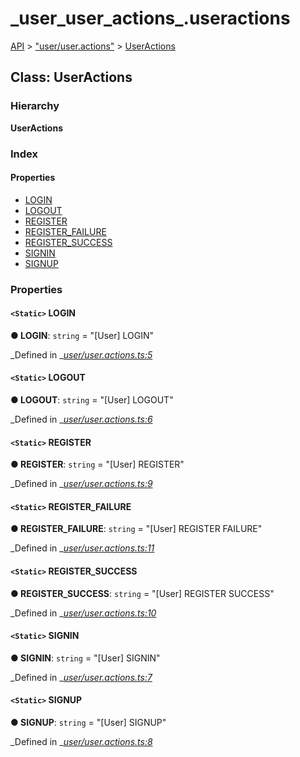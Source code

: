 # \_user\_user\_actions\_.useractions

[API](../../api-1.md) &gt; ["user/user.actions"](../modules/_user_user_actions_.md) &gt; [UserActions](_user_user_actions_.useractions.md)

## Class: UserActions

### Hierarchy

**UserActions**

### Index

#### Properties

* [LOGIN](_user_user_actions_.useractions.md#login)
* [LOGOUT](_user_user_actions_.useractions.md#logout)
* [REGISTER](_user_user_actions_.useractions.md#register)
* [REGISTER\_FAILURE](_user_user_actions_.useractions.md#register_failure)
* [REGISTER\_SUCCESS](_user_user_actions_.useractions.md#register_success)
* [SIGNIN](_user_user_actions_.useractions.md#signin)
* [SIGNUP](_user_user_actions_.useractions.md#signup)

### Properties

#### `<Static>` LOGIN

**● LOGIN**: `string` = "\[User\] LOGIN"

_Defined in _[_user/user.actions.ts:5_](https://github.com/authumn/authumn-angular/blob/93ce399/projects/authumn-angular/src/user/user.actions.ts#L5)

#### `<Static>` LOGOUT

**● LOGOUT**: `string` = "\[User\] LOGOUT"

_Defined in _[_user/user.actions.ts:6_](https://github.com/authumn/authumn-angular/blob/93ce399/projects/authumn-angular/src/user/user.actions.ts#L6)

#### `<Static>` REGISTER

**● REGISTER**: `string` = "\[User\] REGISTER"

_Defined in _[_user/user.actions.ts:9_](https://github.com/authumn/authumn-angular/blob/93ce399/projects/authumn-angular/src/user/user.actions.ts#L9)

#### `<Static>` REGISTER\_FAILURE

**● REGISTER\_FAILURE**: `string` = "\[User\] REGISTER FAILURE"

_Defined in _[_user/user.actions.ts:11_](https://github.com/authumn/authumn-angular/blob/93ce399/projects/authumn-angular/src/user/user.actions.ts#L11)

#### `<Static>` REGISTER\_SUCCESS

**● REGISTER\_SUCCESS**: `string` = "\[User\] REGISTER SUCCESS"

_Defined in _[_user/user.actions.ts:10_](https://github.com/authumn/authumn-angular/blob/93ce399/projects/authumn-angular/src/user/user.actions.ts#L10)

#### `<Static>` SIGNIN

**● SIGNIN**: `string` = "\[User\] SIGNIN"

_Defined in _[_user/user.actions.ts:7_](https://github.com/authumn/authumn-angular/blob/93ce399/projects/authumn-angular/src/user/user.actions.ts#L7)

#### `<Static>` SIGNUP

**● SIGNUP**: `string` = "\[User\] SIGNUP"

_Defined in _[_user/user.actions.ts:8_](https://github.com/authumn/authumn-angular/blob/93ce399/projects/authumn-angular/src/user/user.actions.ts#L8)

